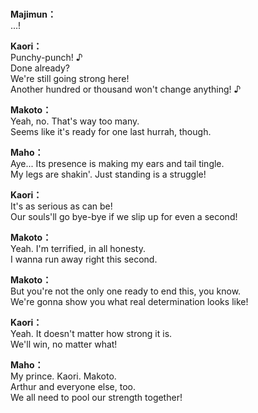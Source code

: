 # 

  
**Majimun：**  
...!  
  
**Kaori：**  
Punchy-punch! ♪  
Done already?  
We're still going strong here!  
Another hundred or thousand won't change anything! ♪  
  
**Makoto：**  
Yeah, no. That's way too many.  
Seems like it's ready for one last hurrah, though.  
  
**Maho：**  
Aye... Its presence is making my ears and tail tingle.  
My legs are shakin'. Just standing is a struggle!  
  
**Kaori：**  
It's as serious as can be!  
Our souls'll go bye-bye if we slip up for even a second!  
  
**Makoto：**  
Yeah. I'm terrified, in all honesty.  
I wanna run away right this second.  
  
**Makoto：**  
But you're not the only one ready to end this, you know.  
We're gonna show you what real determination looks like!  
  
**Kaori：**  
Yeah. It doesn't matter how strong it is.  
We'll win, no matter what!  
  
**Maho：**  
My prince. Kaori. Makoto.  
Arthur and everyone else, too.  
We all need to pool our strength together!  
